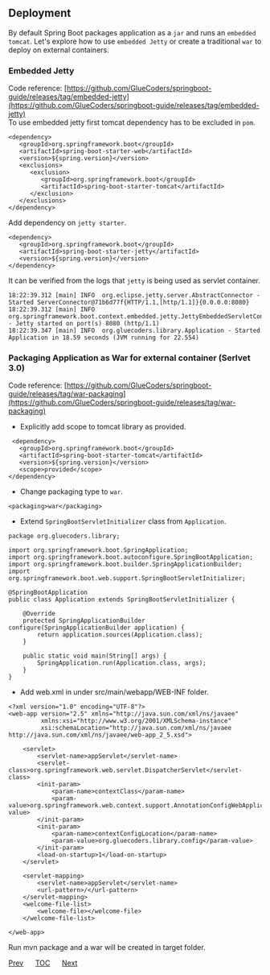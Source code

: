 ## Deployment

By default Spring Boot packages application as a `jar` and runs an `embedded tomcat`. Let's explore how to use `embedded Jetty` or create a traditional `war` to deploy on external containers.  

### Embedded Jetty

Code reference: [https://github.com/GlueCoders/springboot-guide/releases/tag/embedded-jetty](https://github.com/GlueCoders/springboot-guide/releases/tag/embedded-jetty)  
To use embedded jetty first tomcat dependency has to be excluded in `pom`.  
```
<dependency>
   <groupId>org.springframework.boot</groupId>
   <artifactId>spring-boot-starter-web</artifactId>
   <version>${spring.version}</version>
   <exclusions>
      <exclusion>
         <groupId>org.springframework.boot</groupId>
         <artifactId>spring-boot-starter-tomcat</artifactId>
      </exclusion>
   </exclusions>
</dependency>
```  

Add dependency on `jetty starter`.  
```
<dependency>
   <groupId>org.springframework.boot</groupId>
   <artifactId>spring-boot-starter-jetty</artifactId>
   <version>${spring.version}</version>
</dependency>
```   

It can be verified from the logs that `jetty` is being used as servlet container.  
```
18:22:39.312 [main] INFO  org.eclipse.jetty.server.AbstractConnector - Started ServerConnector@71b6d77f{HTTP/1.1,[http/1.1]}{0.0.0.0:8080}  
18:22:39.312 [main] INFO  org.springframework.boot.context.embedded.jetty.JettyEmbeddedServletContainer - Jetty started on port(s) 8080 (http/1.1)  
18:22:39.347 [main] INFO  org.gluecoders.library.Application - Started Application in 18.59 seconds (JVM running for 22.554)
```  

### Packaging Application as War for external container (Serlvet 3.0) 

Code reference: [https://github.com/GlueCoders/springboot-guide/releases/tag/war-packaging](https://github.com/GlueCoders/springboot-guide/releases/tag/war-packaging)  

- Explicitly add scope to tomcat library as provided.

```
 <dependency>
   <groupId>org.springframework.boot</groupId>
   <artifactId>spring-boot-starter-tomcat</artifactId>
   <version>${spring.version}</version>
   <scope>provided</scope>
</dependency>
```

- Change packaging type to `war`.

```
<packaging>war</packaging>
```

- Extend `SpringBootServletInitializer` class from `Application`.

```
package org.gluecoders.library;

import org.springframework.boot.SpringApplication;
import org.springframework.boot.autoconfigure.SpringBootApplication;
import org.springframework.boot.builder.SpringApplicationBuilder;
import org.springframework.boot.web.support.SpringBootServletInitializer;

@SpringBootApplication
public class Application extends SpringBootServletInitializer {

    @Override
    protected SpringApplicationBuilder configure(SpringApplicationBuilder application) {
        return application.sources(Application.class);
    }

    public static void main(String[] args) {
        SpringApplication.run(Application.class, args);
    }
}
```  

- Add web.xml in under src/main/webapp/WEB-INF folder.

```
<?xml version="1.0" encoding="UTF-8"?>
<web-app version="2.5" xmlns="http://java.sun.com/xml/ns/javaee"
         xmlns:xsi="http://www.w3.org/2001/XMLSchema-instance"
         xsi:schemaLocation="http://java.sun.com/xml/ns/javaee http://java.sun.com/xml/ns/javaee/web-app_2_5.xsd">

    <servlet>
        <servlet-name>appServlet</servlet-name>
        <servlet-class>org.springframework.web.servlet.DispatcherServlet</servlet-class>
        <init-param>
            <param-name>contextClass</param-name>
            <param-value>org.springframework.web.context.support.AnnotationConfigWebApplicationContext</param-value>
        </init-param>
        <init-param>
            <param-name>contextConfigLocation</param-name>
            <param-value>org.gluecoders.library.config</param-value>
        </init-param>
        <load-on-startup>1</load-on-startup>
    </servlet>

    <servlet-mapping>
        <servlet-name>appServlet</servlet-name>
        <url-pattern>/</url-pattern>
    </servlet-mapping>
    <welcome-file-list>
        <welcome-file></welcome-file>
    </welcome-file-list>

</web-app>
```

Run mvn package and a war will be created in target folder.  



[Prev](/requestvalidation-oval.md)&nbsp;&nbsp;&nbsp;&nbsp;&nbsp;&nbsp;[TOC](/TOC.md)&nbsp;&nbsp;&nbsp;&nbsp;&nbsp;&nbsp;[Next](/custom-mongodb.md)
